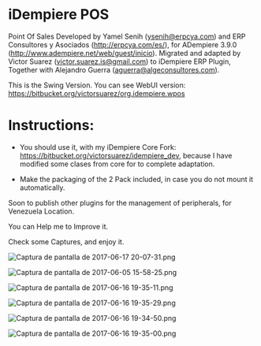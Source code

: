 # iDempiere POS #

Point Of Sales Developed by Yamel Senih (ysenih@erpcya.com) and ERP Consultores y Asociados (http://erpcya.com/es/), for ADempiere 3.9.0 (http://www.adempiere.net/web/guest/inicio). Migrated and adapted by Victor Suarez (victor.suarez.is@gmail.com) to iDempiere ERP Plugin, Together with Alejandro Guerra (aguerra@algeconsultores.com).

This is the Swing Version. You can see WebUI version: https://bitbucket.org/victorsuarez/org.idempiere.wpos

# Instructions:

- You should use it, with my iDempiere Core Fork: https://bitbucket.org/victorsuarez/idempiere_dev, because I have modified some clases from core for to complete adaptation.

- Make the packaging of the 2 Pack included, in case you do not mount it automatically.


Soon to publish other plugins for the management of peripherals, for Venezuela Location.

You can Help me to Improve it.

Check some Captures, and enjoy it.

![Captura de pantalla de 2017-06-17 20-07-31.png](https://bitbucket.org/repo/baaK6xA/images/585810099-Captura%20de%20pantalla%20de%202017-06-17%2020-07-31.png)

![Captura de pantalla de 2017-06-05 15-58-25.png](https://bitbucket.org/repo/baaK6xA/images/894396742-Captura%20de%20pantalla%20de%202017-06-05%2015-58-25.png)

![Captura de pantalla de 2017-06-16 19-35-11.png](https://bitbucket.org/repo/baaK6xA/images/233166208-Captura%20de%20pantalla%20de%202017-06-16%2019-35-11.png)

![Captura de pantalla de 2017-06-16 19-35-29.png](https://bitbucket.org/repo/baaK6xA/images/3387557784-Captura%20de%20pantalla%20de%202017-06-16%2019-35-29.png)

![Captura de pantalla de 2017-06-16 19-34-50.png](https://bitbucket.org/repo/baaK6xA/images/1504489314-Captura%20de%20pantalla%20de%202017-06-16%2019-34-50.png)

![Captura de pantalla de 2017-06-16 19-35-00.png](https://bitbucket.org/repo/baaK6xA/images/2073901311-Captura%20de%20pantalla%20de%202017-06-16%2019-35-00.png)